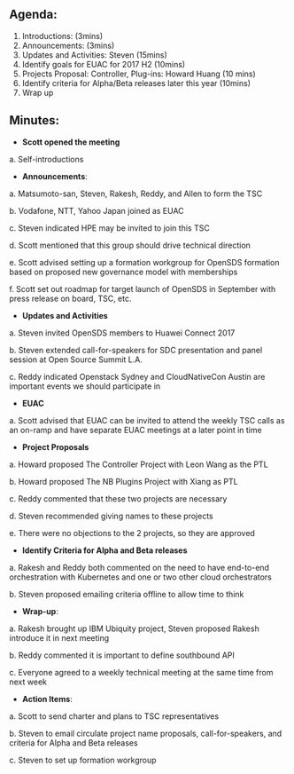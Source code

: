 ## Agenda:
1.	Introductions: (3mins)
2.	Announcements: (3mins)
3.	Updates and Activities: Steven (15mins)
4.	Identify goals for EUAC for 2017 H2 (10mins)
5.	Projects Proposal: Controller, Plug-ins: Howard Huang (10 mins)	
6.	Identify criteria for Alpha/Beta releases later this year (10mins)
7.	Wrap up


## Minutes:
-	**Scott opened the meeting**

a.	Self-introductions 

-	**Announcements**: 

a.  Matsumoto-san, Steven, Rakesh, Reddy, and Allen to form the TSC

b. 	Vodafone, NTT, Yahoo Japan joined as EUAC

c.	Steven indicated HPE may be invited to join this TSC

d.	Scott mentioned that this group should drive technical direction

e.	Scott advised setting up a formation workgroup for OpenSDS formation based on proposed new governance model with memberships

f.	Scott set out roadmap for target launch of OpenSDS in September with press release on board, TSC, etc.

-	**Updates and Activities**

a.	Steven invited OpenSDS members to Huawei Connect 2017

b.	Steven extended call-for-speakers for SDC presentation and panel session at Open Source Summit L.A.

c.	Reddy indicated Openstack Sydney and CloudNativeCon Austin are important events we should participate in

-	**EUAC**

a.	Scott advised that EUAC can be invited to attend the weekly TSC calls as an on-ramp and have separate EUAC meetings at a later point in time

-	**Project Proposals**

a.	Howard proposed The Controller Project with Leon Wang as the PTL 

b.	Howard proposed The NB Plugins Project with Xiang as PTL

c.	Reddy commented that these two projects are necessary

d.	Steven recommended giving names to these projects

e.	There were no objections to the 2 projects, so they are approved 

-	**Identify Criteria for Alpha and Beta releases**

a.	Rakesh and Reddy both commented on the need to have end-to-end orchestration with Kubernetes and one or two other cloud orchestrators

b.	Steven proposed emailing criteria offline to allow time to think

-	**Wrap-up**:

a.	Rakesh brought up IBM Ubiquity project, Steven proposed Rakesh introduce it in next meeting

b.	Reddy commented it is important to define southbound API

c.	Everyone agreed to a weekly technical meeting at the same time from next week

-	**Action Items**:

a.	Scott to send charter and plans to TSC representatives

b.	Steven to email circulate project name proposals, call-for-speakers, and criteria for Alpha and Beta releases

c.	Steven to set up formation workgroup

